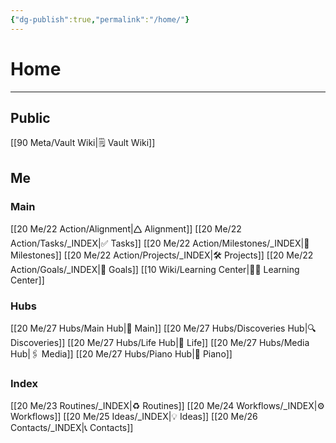 ```yaml
---
{"dg-publish":true,"permalink":"/home/"}
---
```


# Home
---
## Public
[[90 Meta/Vault Wiki\|🗒️ Vault Wiki]]

## Me
### Main
[[20 Me/22 Action/Alignment\|🛆 Alignment]]
[[20 Me/22 Action/Tasks/_INDEX\|✅ Tasks]]
[[20 Me/22 Action/Milestones/_INDEX\|🎯 Milestones]]
[[20 Me/22 Action/Projects/_INDEX\|🛠️ Projects]]
[[20 Me/22 Action/Goals/_INDEX\|🗻 Goals]]
[[10 Wiki/Learning Center\|👨‍🏫 Learning Center]]

### Hubs
[[20 Me/27 Hubs/Main Hub\|🏴󠁵󠁳󠁭󠁥󠁿 Main]]
[[20 Me/27 Hubs/Discoveries Hub\|🔍 Discoveries]]
[[20 Me/27 Hubs/Life Hub\|💖 Life]]
[[20 Me/27 Hubs/Media Hub\|🖇️ Media]]
[[20 Me/27 Hubs/Piano Hub\|🎹 Piano]]

### Index
[[20 Me/23 Routines/_INDEX\|♻️ Routines]]
[[20 Me/24 Workflows/_INDEX\|⚙️ Workflows]]
[[20 Me/25 Ideas/_INDEX\|💡 Ideas]]
[[20 Me/26 Contacts/_INDEX\|📞 Contacts]]
